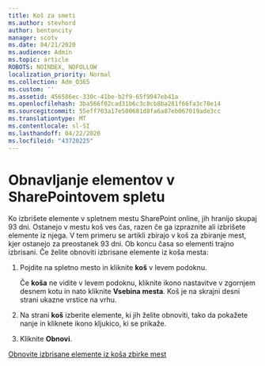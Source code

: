 ```yaml
---
title: Koš za smeti
ms.author: stevhord
author: bentoncity
manager: scotv
ms.date: 04/21/2020
ms.audience: Admin
ms.topic: article
ROBOTS: NOINDEX, NOFOLLOW
localization_priority: Normal
ms.collection: Adm_O365
ms.custom: ''
ms.assetid: 456586ec-330c-41be-b2f9-65f9947eb41a
ms.openlocfilehash: 3ba566f02cad31b6c3c8cb8ba281f66fa3c78e14
ms.sourcegitcommit: 55eff703a17e500681d8fa6a87eb067019ade3cc
ms.translationtype: MT
ms.contentlocale: sl-SI
ms.lasthandoff: 04/22/2020
ms.locfileid: "43720225"
---
```

# <a name="restore-items-in-sharepoint-online"></a>Obnavljanje elementov v SharePointovem spletu

Ko izbrišete elemente v spletnem mestu SharePoint online, jih hranijo skupaj 93 dni. Ostanejo v mestu koš ves čas, razen če ga izpraznite ali izbrišete elemente iz njega. V tem primeru se artikli zbirajo v koš za zbiranje mest, kjer ostanejo za preostanek 93 dni. Ob koncu časa so elementi trajno izbrisani. Če želite obnoviti izbrisane elemente iz koša mesta:
  
1. Pojdite na spletno mesto in kliknite **koš** v levem podoknu. 
    
    Če **koša** ne vidite v levem podoknu, kliknite ikono nastavitve v zgornjem desnem kotu in nato kliknite **Vsebina mesta**. Koš je na skrajni desni strani ukazne vrstice na vrhu.
    
2. Na strani **koš** izberite elemente, ki jih želite obnoviti, tako da pokažete nanje in kliknete ikono kljukico, ki se prikaže. 
    
3. Kliknite **Obnovi**.
    
[Obnovite izbrisane elemente iz koša zbirke mest](https://go.microsoft.com/fwlink/?linkid=866439)
  


